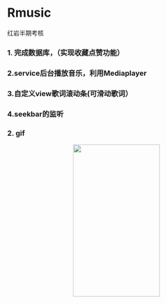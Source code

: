 # Rmusic
红岩半期考核
### 1. 完成数据库，（实现收藏点赞功能）<br>

### 2.service后台播放音乐，利用Mediaplayer<br>

### 3.自定义view歌词滚动条(可滑动歌词） <br>

### 4.seekbar的监听<br>

### 2. gif<br>

<div align=center><img width="200" height="350" src="https://github.com/roger1245/Rmusic/blob/master/1.gif"/></div>
